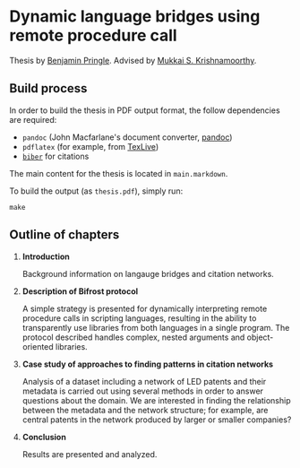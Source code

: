 # Dynamic language bridges using remote procedure call

Thesis by [Benjamin Pringle](http://pringley.github.io).
Advised by [Mukkai S. Krishnamoorthy](http://www.cs.rpi.edu/~moorthy).

## Build process

In order to build the thesis in PDF output format, the follow dependencies are
required:

-   `pandoc` (John Macfarlane's document converter, [pandoc](http://johnmacfarlane.net/pandoc/))
-   `pdflatex` (for example, from [TexLive](https://www.tug.org/texlive/))
-   [`biber`](http://biblatex-biber.sourceforge.net) for citations

The main content for the thesis is located in `main.markdown`.

To build the output (as `thesis.pdf`), simply run:

    make

## Outline of chapters

1.  **Introduction**

    Background information on langauge bridges and citation networks.

2.  **Description of Bifrost protocol**

    A simple strategy is presented for dynamically interpreting remote procedure
    calls in scripting languages, resulting in the ability to transparently use
    libraries from both languages in a single program. The protocol described
    handles complex, nested arguments and object-oriented libraries.

3.  **Case study of approaches to finding patterns in citation networks**

    Analysis of a dataset including a network of LED patents and their metadata is
    carried out using several methods in order to answer questions about the
    domain.  We are interested in finding the relationship between the metadata and
    the network structure; for example, are central patents in the network produced
    by larger or smaller companies?

4.  **Conclusion**

    Results are presented and analyzed.
